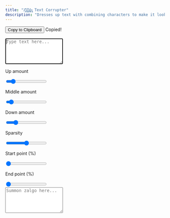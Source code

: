 ```yaml
---
title: "Z̥̖̩᷃᷁ͅa͇̭͡l̮᷂̕g̢̻̎͐o̴̢͖̬ Text Corrupter"
description: "Dresses up text with combining characters to make it look <span class='accent'>corrupted</span>.<br>The term <span class='accent'>zalgo</span> is coined from <a href='http://stackoverflow.com/questions/1732348/regex-match-open-tags-except-xhtml-self-contained-tags/1732454#1732454'>this StackOverflow post</a>."
---
```


<link rel="stylesheet" href="/assets/css/zalgo.css">

<div class='container tooltip'>
  <button class="button" type='button' onclick='copy()'>Copy to Clipboard</button>
  <span id='tooltip' class='tooltiptext top'>Copied!</span>
</div><br>
<form>
  <textarea id='input' rows='5' autofocus placeholder='Type text here...' oninput='update()'></textarea>
  <div id='sliders'>
    <div class='center'>
      <p>Up amount</p>
      <input id='fuck up' type='range' name='fuck up' value='4' min='0' max='30' oninput='update()'>
    </div>
    <div class='center'>
      <p>Middle amount</p>
      <input id='fuck mid' type='range' name='fuck mid' value='2' min='0' max='24' oninput='update()'>
    </div>
    <div class='center'>
      <p>Down amount</p>
      <input id='fuck down' type='range' name='fuck down' value='6' min='0' max='30' oninput='update()'>
    </div>
    <div class='center'>
      <p>Sparsity</p>
      <input id='fuckiness' type='range' name='fuckiness' value='0.5' min='0' max='1' step='0.01' oninput='update()'>
    </div>
    <div class='center'>
      <p>Start point (%)</p>
      <input id='start fuck' type='range' name='start fuck' value='0' min='0' max='1' step='0.01' oninput='update()'>
    </div>
    <div class='center'>
      <p>End point (%)</p>
      <input id='end fuck' type='range' name='end fuck' value='0' min='0' max='1' step='0.01' oninput='update()'>
    </div>
    <div class='center' style='display: none'>
      <p>Attack</p>
      <input id='power fuck' type='range' name='power fuck' value='1' min='1' max='10' step='0.01' oninput='update()'>
    </div>
  </div>
  <textarea id='output' rows='5' readonly placeholder='Summon zalgo here...'></textarea>
</form>

<script>
var input = document.getElementById('input')
var output = document.getElementById('output')
var fuckUp = document.getElementById('fuck up')
var fuckMid = document.getElementById('fuck mid')
var fuckDown = document.getElementById('fuck down')
var fuckiness = document.getElementById('fuckiness')
var startFuck = document.getElementById('start fuck')
var endFuck = document.getElementById('end fuck')
var powerFuck = document.getElementById('power fuck')
var tooltip = document.getElementById('tooltip')

var topChar = [768, 769, 770, 771, 772, 773, 774, 775, 776,
777, 778, 779, 780, 781, 782, 783, 784, 785, 786, 787, 788,
794, 829, 830, 831, 832, 833, 834, 835, 836, 838, 842, 843,
844, 848, 849, 850, 855, 859, 867, 868, 869, 870, 871, 872,
873, 874, 875, 876, 877, 878, 879, 7616, 7617, 7619, 7620,
7621, 7622, 7623, 7624, 7625, 7678]
var middleChar = [789, 795, 801, 802, 807, 808, 820, 821,
822, 823, 824, 856, 860, 861, 862, 863, 864, 865, 866,
65056, 65057, 65058, 65059, 1161]
var bottomChar = [790, 791, 792, 793, 796, 797, 798, 799,
800, 803, 804, 805, 806, 809, 810, 811, 812, 813, 814, 815,
816, 817, 818, 819, 825, 826, 827, 828, 837, 839, 840, 841,
845, 846, 851, 852, 853, 854, 857, 858, 7618, 7626, 7679]
// 847 is invisible, 8432 is too prominent (mid)

var timer

function random (min, max) {
  return Math.floor(Math.random() * (max - min + 1)) + min
}
function randomArray (array) {
  return array[Math.floor((Math.random()*array.length))]
}

function copy () {
  output.select()
  output.setSelectionRange(0, 99999)
  document.execCommand('copy')
  window.getSelection().removeAllRanges();

  tooltip.classList.add('active')
  clearTimeout(timer)
  timer = setTimeout(function(){tooltip.classList.remove('active')}, 1150)
}

function modifier(val, pos) {
  var inLen = input.value.length
  if (pos < inLen * startFuck.value) {
    val = 0
  } else if (pos < inLen * endFuck.value) {
    var len = inLen * endFuck.value - inLen * startFuck.value
    pos -= inLen * startFuck.value
    val *= Math.pow(pos / len, powerFuck.value)
  }
  val -= random(0, fuckiness.value * val)
  if (Math.random() > val) {
    val = 0
  }
  return val
}

function update() {
  if (endFuck.value == 0) { powerFuck.parentElement.style.display = 'none' }
  else { powerFuck.parentElement.style.display = 'inline-flex' }

  var edit = '';
  for (var i = 0; i < input.value.length; ++i) {
    edit += input.value[i]
    var val = modifier(fuckUp.value, i)
    for (var j = 0; j < val; ++j) {
      edit += String.fromCharCode(randomArray(topChar))
    }
    var used = [] // To prevent duplicates
    val = modifier(fuckMid.value, i)
    for (var j = 0; j < val; ++j) {
      var nextChar = randomArray(middleChar)
      while (used.indexOf(nextChar) != -1) {
        nextChar = randomArray(middleChar)
      }
      used.push(nextChar)
      edit += String.fromCharCode(nextChar)
    }
    val = modifier(fuckDown.value, i)
    for (var j = 0; j < val; ++j) {
      edit += String.fromCharCode(randomArray(bottomChar))
    }
  }
  output.value = edit
}

var rangeInputs = document.querySelectorAll('input[type="range"]')

function handleInputChange(e) {
  let target = e.target
  var min = target.min
  var max = target.max
  var val = target.value
  
  target.style.backgroundSize = (val - min) * 100 / (max - min) + '% 100%'
}

rangeInputs.forEach(input => {
  input.addEventListener('input', handleInputChange)
  handleInputChange({target: input})
})
</script>

